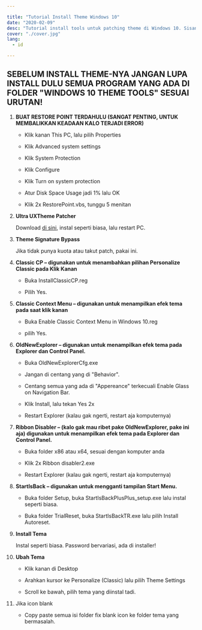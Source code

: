 ```yaml
---

title: "Tutorial Install Theme Windows 10"
date: "2020-02-09"
desc: "Tutorial install tools untuk patching theme di Windows 10. Sisanya kata kata pengganti biar card elementnya ga ngebug ok oce."
cover: "./cover.jpg"
lang:
  - id

---
```


## SEBELUM INSTALL THEME-NYA JANGAN LUPA INSTALL DULU SEMUA PROGRAM YANG ADA DI FOLDER "WINDOWS 10 THEME TOOLS" SESUAI URUTAN!

1. **BUAT RESTORE POINT TERDAHULU (SANGAT PENTING, UNTUK MEMBALIKKAN KEADAAN KALO TERJADI ERROR)**

    - Klik kanan This PC, lalu pilih Properties

    - Klik Advanced system settings

    - Klik System Protection

    - Klik Configure

    - Klik Turn on system protection

    - Atur Disk Space Usage jadi 1% lalu OK

    - Klik 2x RestorePoint.vbs, tunggu 5 menitan

2. **Ultra UXTheme Patcher**

    Download [di sini](https://www.syssel.net/hoefs/software_uxtheme.php?lang=en), instal seperti biasa, lalu restart PC.

3. **Theme Signature Bypass**

    Jika tidak punya kuota atau takut patch, pakai ini.

4. **Classic CP – digunakan untuk menambahkan pilihan Personalize Classic pada Klik Kanan**

    - Buka InstallClassicCP.reg

    - Pilih Yes.

5. **Classic Context Menu – digunakan untuk menampilkan efek tema pada saat klik kanan**

    - Buka Enable Classic Context Menu in Windows 10.reg

    - pilih Yes.

6. **OldNewExplorer – digunakan untuk menampilkan efek tema pada Explorer dan Control Panel.**

    - Buka OldNewExplorerCfg.exe

    - Jangan di centang yang di "Behavior".

    - Centang semua yang ada di "Appereance" terkecuali Enable Glass on Navigation Bar.

    - Klik Install, lalu tekan Yes 2x

    - Restart Explorer (kalau gak ngerti, restart aja komputernya)

7. **Ribbon Disabler – (kalo gak mau ribet pake OldNewExplorer, pake ini aja) digunakan untuk menampilkan efek tema pada Explorer dan Control Panel.**

    - Buka folder x86 atau x64, sesuai dengan komputer anda

    - Klik 2x Ribbon disabler2.exe

    - Restart Explorer (kalau gak ngerti, restart aja komputernya)

8. **StartIsBack – digunakan untuk mengganti tampilan Start Menu.**

    - Buka folder Setup, buka StartIsBackPlusPlus_setup.exe lalu instal seperti biasa.

    - Buka folder TrialReset, buka StartIsBackTR.exe lalu pilih Install Autoreset.

9. **Install Tema**

    Instal seperti biasa. Password bervariasi, ada di installer!

10. **Ubah Tema**

    - Klik kanan di Desktop

    - Arahkan kursor ke Personalize (Classic) lalu pilih Theme Settings

    - Scroll ke bawah, pilih tema yang diinstal tadi.

11. Jika icon blank

    - Copy paste semua isi folder fix blank icon ke folder tema yang bermasalah.
